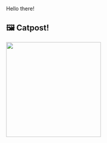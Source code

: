 Hello there!



## 🖼️ Catpost!

<sub>
    <img src="https://cdn2.thecatapi.com/images/U2_Kul9OM.jpg" height="256">
</sub>

